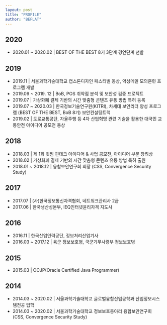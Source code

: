 ```yaml
---
layout: post
title: "PROFILE"
author: "BEFLAT"
---
```


## 2020
- 2020.01 ~ 2020.02 | BEST OF THE BEST 8기 3단계 경연단계 선발

## 2019
- 2019.11 | 서울과학기술대학교 캡스톤디자인 페스티벌 동상, 악성메일 모의훈련 프로그램 개발
- 2019.09 ~ 2019. 12 | BoB, POS 취약점 분석 및 보안성 검증 프로젝트
- 2019.07 | 가상화폐 결제 기반의 시간 맞춤형 콘텐츠 유통 방법 특허 등록
- 2019.07 ~ 2020.03 | 한국정보기술연구원(KITRI), 차세대 보안리더 양성 프로그램 (BEST OF THE BEST, BoB 8기) 보안컨설팅트랙
- 2019.02 | 도로교통공단, 자율주행 등 4차 산업혁명 관련 기술을 활용한 대국민 교통안전 아이디어 공모전 동상

## 2018
- 2018.03 | 제 1회 빗썸 핀테크 아이디어 & 사업 공모전, 아이디어 부문 장려상
- 2018.02 | 가상화폐 결제 기반의 시간 맞춤형 콘텐츠 유통 방법 특허 출원
- 2018.01 ~ 2018.12 | 융합보안연구회 회장 (CSS, Convergence Security Study)

## 2017
- 2017.07 | (사)한국정보통신자격협회, 네트워크관리사 2급
- 2017.06 | 한국생산성본부, IEQ인터넷윤리자격 지도사

## 2016
- 2016.11 | 한국산업인력공단, 정보처리산업기사
- 2016.03 ~ 2017.12 | 육군 정보보호병, 국군기무사령부 정보보호병

## 2015
- 2015.03 | OCJP(Oracle Certified Java Programmer)

## 2014
- 2014.03 ~ 2020.02 | 서울과학기술대학교 글로벌융합산업공학과 산업정보시스템전공 입학
- 2014.03 ~ 2020.02 | 서울과학기술대학교 정보보호동아리 융합보안연구회 (CSS, Convergence Security Study)

